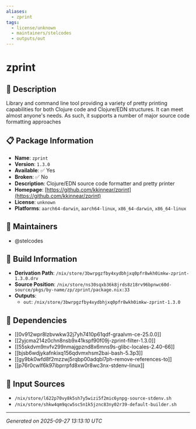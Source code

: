 ```yaml
---
aliases:
  - zprint
tags:
  - license/unknown
  - maintainers/stelcodes
  - outputs/out
---
```


# zprint

## 📝 Description

Library and command line tool providing a variety of pretty printing capabilities
for both Clojure code and Clojure/EDN structures. It can meet almost anyone's needs.
As such, it supports a number of major source code formatting approaches


## 📋 Package Information

- **Name**: `zprint`
- **Version**: `1.3.0`
- **Available**: ✅ Yes
- **Broken**: ✅ No
- **Description**: Clojure/EDN source code formatter and pretty printer
- **Homepage**: [https://github.com/kkinnear/zprint](https://github.com/kkinnear/zprint)
- **License**: `unknown`
- **Platforms**: `aarch64-darwin`, `aarch64-linux`, `x86_64-darwin`, `x86_64-linux`
## 👥 Maintainers

- @stelcodes


## 🔧 Build Information

- **Derivation Path**: `/nix/store/3bwrpgzfby4xydbhjxq0pfr8wkh0imkw-zprint-1.3.0.drv`
- **Source Position**: `/nix/store/ns30sqxb36k8jrds8z18rv96bpnwc60d-source/pkgs/by-name/zp/zprint/package.nix:33`
- **Outputs**:
  - `out`:  `/nix/store/3bwrpgzfby4xydbhjxq0pfr8wkh0imkw-zprint-1.3.0`

## 🔗 Dependencies

- [[0v912wpr8lzbvwkw32j7yh7410p61qdf-graalvm-ce-25.0.0]]
- [[2yjcma214z0chn8nsb9x41kspf90f09j-zprint-filter-1.3.0]]
- [[55skdvm9nvfv299nmajgpznd8x6mns9s-glibc-locales-2.40-66]]
- [[bjsb6wdjykafnkixq156qdvmxhsm2bai-bash-5.3p3]]
- [[gy9bk0wfd8f2mzzwj5rqbp00adqbl7ph-remove-references-to]]
- [[p76r0cwlf6k97ibprrpfd8xw0r8wc3nx-stdenv-linux]]

## 📁 Input Sources

- `/nix/store/l622p70vy8k5sh7y5wizi5f2mic6ynpg-source-stdenv.sh`
- `/nix/store/shkw4qm9qcw5sc5n1k5jznc83ny02r39-default-builder.sh`

---
*Generated on 2025-09-27 13:13:10 UTC*
